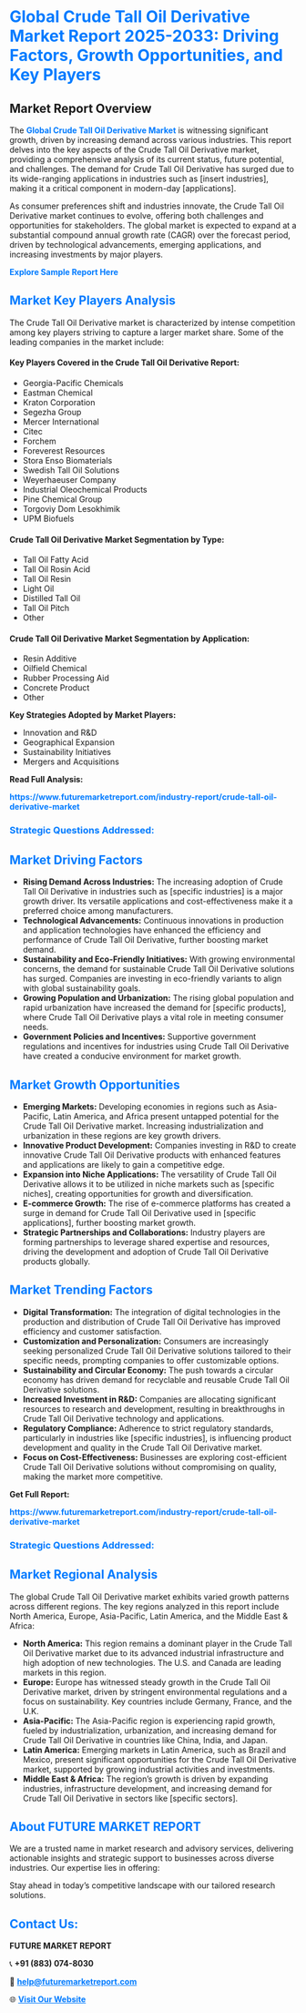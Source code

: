 <h1 style="color: #007BFF;">Global Crude Tall Oil Derivative Market Report 2025-2033: Driving Factors, Growth Opportunities, and Key Players</h1>

<section id="overview">
<h2>Market Report Overview</h2>
<p>The <a href="https://www.futuremarketreport.com/industry-report/crude-tall-oil-derivative-market" style="color: #007BFF; text-decoration: none;"><strong>Global Crude Tall Oil Derivative Market</strong></a> is witnessing significant growth, driven by increasing demand across various industries. This report delves into the key aspects of the Crude Tall Oil Derivative market, providing a comprehensive analysis of its current status, future potential, and challenges. The demand for Crude Tall Oil Derivative has surged due to its wide-ranging applications in industries such as [insert industries], making it a critical component in modern-day [applications].</p>
<p>As consumer preferences shift and industries innovate, the Crude Tall Oil Derivative market continues to evolve, offering both challenges and opportunities for stakeholders. The global market is expected to expand at a substantial compound annual growth rate (CAGR) over the forecast period, driven by technological advancements, emerging applications, and increasing investments by major players.</p>
</section>

<section id="overview">
<p><a href="https://www.futuremarketreport.com/request-sample/reportId=27452" style="color: #007BFF; text-decoration: none;"><strong>Explore Sample Report Here</strong></a></p>
</section>

<section id="key-players">
<h2 style="color: #007BFF;">Market Key Players Analysis</h2>
<p>The Crude Tall Oil Derivative market is characterized by intense competition among key players striving to capture a larger market share. Some of the leading companies in the market include:</p>
<h4>Key Players Covered in the Crude Tall Oil Derivative Report:</h4>
<ul><li>Georgia-Pacific Chemicals</li><li>Eastman Chemical</li><li>Kraton Corporation</li><li>Segezha Group</li><li>Mercer International</li><li>Citec</li><li>Forchem</li><li>Foreverest Resources</li><li>Stora Enso Biomaterials</li><li>Swedish Tall Oil Solutions</li><li>Weyerhaeuser Company</li><li>Industrial Oleochemical Products</li><li>Pine Chemical Group</li><li>Torgoviy Dom Lesokhimik</li><li>UPM Biofuels</li></ul>
<h4>Crude Tall Oil Derivative Market Segmentation by Type:</h4>
<ul><li>Tall Oil Fatty Acid</li><li>Tall Oil Rosin Acid</li><li>Tall Oil Resin</li><li>Light Oil</li><li>Distilled Tall Oil</li><li>Tall Oil Pitch</li><li>Other</li></ul>

<h4>Crude Tall Oil Derivative Market Segmentation by Application:</h4>
<ul><li>Resin Additive</li><li>Oilfield Chemical</li><li>Rubber Processing Aid</li><li>Concrete Product</li><li>Other</li></ul>
<p><strong>Key Strategies Adopted by Market Players:</strong></p>
<ul>
<li>Innovation and R&D</li>
<li>Geographical Expansion</li>
<li>Sustainability Initiatives</li>
<li>Mergers and Acquisitions</li>
</ul>
</section>

<section>
<p><strong>Read Full Analysis: </strong></p><a href="https://www.futuremarketreport.com/industry-report/crude-tall-oil-derivative-market" style="color: #007BFF; text-decoration: none;"><strong>https://www.futuremarketreport.com/industry-report/crude-tall-oil-derivative-market</strong></a>
<h3 style="color: #007BFF;">Strategic Questions Addressed:</h3>
</section>

<section id="driving-factors">
<h2 style="color: #007BFF;">Market Driving Factors</h2>
<ul>
<li><strong>Rising Demand Across Industries:</strong> The increasing adoption of Crude Tall Oil Derivative in industries such as [specific industries] is a major growth driver. Its versatile applications and cost-effectiveness make it a preferred choice among manufacturers.</li>
<li><strong>Technological Advancements:</strong> Continuous innovations in production and application technologies have enhanced the efficiency and performance of Crude Tall Oil Derivative, further boosting market demand.</li>
<li><strong>Sustainability and Eco-Friendly Initiatives:</strong> With growing environmental concerns, the demand for sustainable Crude Tall Oil Derivative solutions has surged. Companies are investing in eco-friendly variants to align with global sustainability goals.</li>
<li><strong>Growing Population and Urbanization:</strong> The rising global population and rapid urbanization have increased the demand for [specific products], where Crude Tall Oil Derivative plays a vital role in meeting consumer needs.</li>
<li><strong>Government Policies and Incentives:</strong> Supportive government regulations and incentives for industries using Crude Tall Oil Derivative have created a conducive environment for market growth.</li>
</ul>
</section>

<section id="growth-opportunities">
<h2 style="color: #007BFF;">Market Growth Opportunities</h2>
<ul>
<li><strong>Emerging Markets:</strong> Developing economies in regions such as Asia-Pacific, Latin America, and Africa present untapped potential for the Crude Tall Oil Derivative market. Increasing industrialization and urbanization in these regions are key growth drivers.</li>
<li><strong>Innovative Product Development:</strong> Companies investing in R&D to create innovative Crude Tall Oil Derivative products with enhanced features and applications are likely to gain a competitive edge.</li>
<li><strong>Expansion into Niche Applications:</strong> The versatility of Crude Tall Oil Derivative allows it to be utilized in niche markets such as [specific niches], creating opportunities for growth and diversification.</li>
<li><strong>E-commerce Growth:</strong> The rise of e-commerce platforms has created a surge in demand for Crude Tall Oil Derivative used in [specific applications], further boosting market growth.</li>
<li><strong>Strategic Partnerships and Collaborations:</strong> Industry players are forming partnerships to leverage shared expertise and resources, driving the development and adoption of Crude Tall Oil Derivative products globally.</li>
</ul>
</section>

<section id="trending-factors">
<h2 style="color: #007BFF;">Market Trending Factors</h2>
<ul>
<li><strong>Digital Transformation:</strong> The integration of digital technologies in the production and distribution of Crude Tall Oil Derivative has improved efficiency and customer satisfaction.</li>
<li><strong>Customization and Personalization:</strong> Consumers are increasingly seeking personalized Crude Tall Oil Derivative solutions tailored to their specific needs, prompting companies to offer customizable options.</li>
<li><strong>Sustainability and Circular Economy:</strong> The push towards a circular economy has driven demand for recyclable and reusable Crude Tall Oil Derivative solutions.</li>
<li><strong>Increased Investment in R&D:</strong> Companies are allocating significant resources to research and development, resulting in breakthroughs in Crude Tall Oil Derivative technology and applications.</li>
<li><strong>Regulatory Compliance:</strong> Adherence to strict regulatory standards, particularly in industries like [specific industries], is influencing product development and quality in the Crude Tall Oil Derivative market.</li>
<li><strong>Focus on Cost-Effectiveness:</strong> Businesses are exploring cost-efficient Crude Tall Oil Derivative solutions without compromising on quality, making the market more competitive.</li>
</ul>
</section>

<section>
<p><strong>Get Full Report: </strong></p><a href="https://www.futuremarketreport.com/industry-report/crude-tall-oil-derivative-market" style="color: #007BFF; text-decoration: none;"><strong>https://www.futuremarketreport.com/industry-report/crude-tall-oil-derivative-market</strong></a>
<h3 style="color: #007BFF;">Strategic Questions Addressed:</h3>
</section>


<section id="regional-analysis">
<h2 style="color: #007BFF;">Market Regional Analysis</h2>
<p>The global Crude Tall Oil Derivative market exhibits varied growth patterns across different regions. The key regions analyzed in this report include North America, Europe, Asia-Pacific, Latin America, and the Middle East & Africa:</p>
<ul>
<li><strong>North America:</strong> This region remains a dominant player in the Crude Tall Oil Derivative market due to its advanced industrial infrastructure and high adoption of new technologies. The U.S. and Canada are leading markets in this region.</li>
<li><strong>Europe:</strong> Europe has witnessed steady growth in the Crude Tall Oil Derivative market, driven by stringent environmental regulations and a focus on sustainability. Key countries include Germany, France, and the U.K.</li>
<li><strong>Asia-Pacific:</strong> The Asia-Pacific region is experiencing rapid growth, fueled by industrialization, urbanization, and increasing demand for Crude Tall Oil Derivative in countries like China, India, and Japan.</li>
<li><strong>Latin America:</strong> Emerging markets in Latin America, such as Brazil and Mexico, present significant opportunities for the Crude Tall Oil Derivative market, supported by growing industrial activities and investments.</li>
<li><strong>Middle East & Africa:</strong> The region’s growth is driven by expanding industries, infrastructure development, and increasing demand for Crude Tall Oil Derivative in sectors like [specific sectors].</li>
</ul>
</section>

<footer>
<h2 style="color: #007BFF;">About FUTURE MARKET REPORT</h2>
<p>We are a trusted name in market research and advisory services, delivering actionable insights and strategic support to businesses across diverse industries. Our expertise lies in offering:</p>

<p>Stay ahead in today’s competitive landscape with our tailored research solutions.</p>

<h2 style="color: #007BFF;">Contact Us:</h2>
<p><strong>FUTURE MARKET REPORT</strong></p>
<p>📞 <strong>+91 (883) 074-8030</strong></p>
<p>📧 <strong><a href="mailto:help@futuremarketreport.com" style="color: #007BFF;">help@futuremarketreport.com</a></strong></p>
<p>🌐 <strong><a href="https://www.futuremarketreport.com/" style="color: #007BFF;">Visit Our Website</a></strong></p>
</footer>